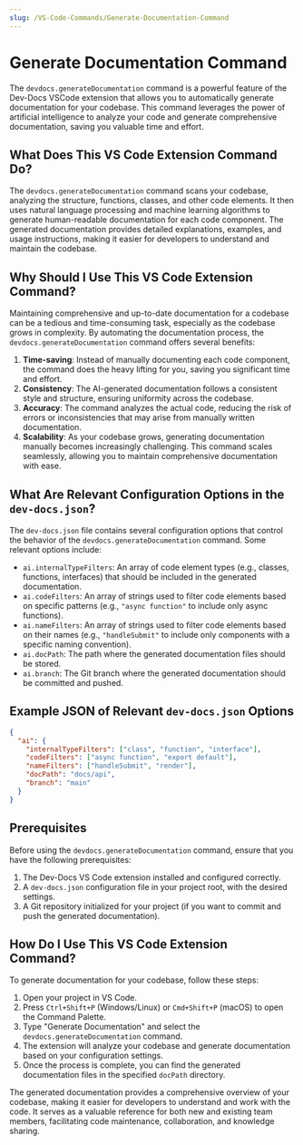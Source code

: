 ```yaml
---
slug: /VS-Code-Commands/Generate-Documentation-Command
---
```


# Generate Documentation Command

The `devdocs.generateDocumentation` command is a powerful feature of the Dev-Docs VSCode extension that allows you to automatically generate documentation for your codebase. This command leverages the power of artificial intelligence to analyze your code and generate comprehensive documentation, saving you valuable time and effort.

## What Does This VS Code Extension Command Do?

The `devdocs.generateDocumentation` command scans your codebase, analyzing the structure, functions, classes, and other code elements. It then uses natural language processing and machine learning algorithms to generate human-readable documentation for each code component. The generated documentation provides detailed explanations, examples, and usage instructions, making it easier for developers to understand and maintain the codebase.

## Why Should I Use This VS Code Extension Command?

Maintaining comprehensive and up-to-date documentation for a codebase can be a tedious and time-consuming task, especially as the codebase grows in complexity. By automating the documentation process, the `devdocs.generateDocumentation` command offers several benefits:

1. **Time-saving**: Instead of manually documenting each code component, the command does the heavy lifting for you, saving you significant time and effort.
2. **Consistency**: The AI-generated documentation follows a consistent style and structure, ensuring uniformity across the codebase.
3. **Accuracy**: The command analyzes the actual code, reducing the risk of errors or inconsistencies that may arise from manually written documentation.
4. **Scalability**: As your codebase grows, generating documentation manually becomes increasingly challenging. This command scales seamlessly, allowing you to maintain comprehensive documentation with ease.

## What Are Relevant Configuration Options in the `dev-docs.json`?

The `dev-docs.json` file contains several configuration options that control the behavior of the `devdocs.generateDocumentation` command. Some relevant options include:

- `ai.internalTypeFilters`: An array of code element types (e.g., classes, functions, interfaces) that should be included in the generated documentation.
- `ai.codeFilters`: An array of strings used to filter code elements based on specific patterns (e.g., `"async function"` to include only async functions).
- `ai.nameFilters`: An array of strings used to filter code elements based on their names (e.g., `"handleSubmit"` to include only components with a specific naming convention).
- `ai.docPath`: The path where the generated documentation files should be stored.
- `ai.branch`: The Git branch where the generated documentation should be committed and pushed.

## Example JSON of Relevant `dev-docs.json` Options

```json
{
  "ai": {
    "internalTypeFilters": ["class", "function", "interface"],
    "codeFilters": ["async function", "export default"],
    "nameFilters": ["handleSubmit", "render"],
    "docPath": "docs/api",
    "branch": "main"
  }
}
```

## Prerequisites

Before using the `devdocs.generateDocumentation` command, ensure that you have the following prerequisites:

1. The Dev-Docs VS Code extension installed and configured correctly.
2. A `dev-docs.json` configuration file in your project root, with the desired settings.
3. A Git repository initialized for your project (if you want to commit and push the generated documentation).

## How Do I Use This VS Code Extension Command?

To generate documentation for your codebase, follow these steps:

1. Open your project in VS Code.
2. Press `Ctrl+Shift+P` (Windows/Linux) or `Cmd+Shift+P` (macOS) to open the Command Palette.
3. Type "Generate Documentation" and select the `devdocs.generateDocumentation` command.
4. The extension will analyze your codebase and generate documentation based on your configuration settings.
5. Once the process is complete, you can find the generated documentation files in the specified `docPath` directory.

The generated documentation provides a comprehensive overview of your codebase, making it easier for developers to understand and work with the code. It serves as a valuable reference for both new and existing team members, facilitating code maintenance, collaboration, and knowledge sharing.
  
  